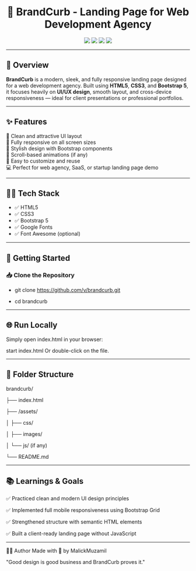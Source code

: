 <h1 align="center">🚀 BrandCurb - Landing Page for Web Development Agency</h1>

<p align="center">
  <img src="https://img.shields.io/badge/HTML-Clean-orange?style=for-the-badge" />
  <img src="https://img.shields.io/badge/CSS-Custom-blue?style=for-the-badge" />
  <img src="https://img.shields.io/badge/Bootstrap-Responsive-purple?style=for-the-badge" />
  <img src="https://img.shields.io/badge/UI%20Focused-Yes-success?style=for-the-badge" />
</p>

---

## 🌟 Overview

**BrandCurb** is a modern, sleek, and fully responsive landing page designed for a web development agency. Built using **HTML5**, **CSS3**, and **Bootstrap 5**, it focuses heavily on **UI/UX design**, smooth layout, and cross-device responsiveness — ideal for client presentations or professional portfolios.

---

## ✨ Features

🎯 Clean and attractive UI layout  
📱 Fully responsive on all screen sizes  
🎨 Stylish design with Bootstrap components  
📍 Scroll-based animations (if any)  
🧩 Easy to customize and reuse  
💻 Perfect for web agency, SaaS, or startup landing page demo

---

## 🧑‍💻 Tech Stack

- ✅ HTML5  
- ✅ CSS3  
- ✅ Bootstrap 5  
- ✅ Google Fonts  
- ✅ Font Awesome (optional)

---

## 🚀 Getting Started

### 📥 Clone the Repository

- git clone https://github.com/v/brandcurb.git

- cd brandcurb

---

## 🌐 Run Locally
Simply open index.html in your browser:

start index.html
Or double-click on the file.

---

## 📁 Folder Structure

brandcurb/

├── index.html

├── /assets/

│   ├── css/

│   ├── images/

│   └── js/ (if any)

└── README.md

---

## 📚 Learnings & Goals
✅ Practiced clean and modern UI design principles

✅ Implemented full mobile responsiveness using Bootstrap Grid

✅ Strengthened structure with semantic HTML elements

✅ Built a client-ready landing page without JavaScript

---

🧑‍💻 Author
Made with 💙 by MalickMuzamil

<!-- 📧 Email: malikmuzamil92110@example.com | 💼 LinkedIn: linkedin.com/in/malik-muzamil -->


"Good design is good business and BrandCurb proves it."
